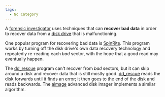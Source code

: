 ```yaml
---
tags:
  - No Category
---
```

A [forensic investigator](forensic_investigator.md) uses
techniques that can **recover bad data** in order to recover data from a
[disk drive](disk_drive.md) that is malfunctioning.

One popular program for recovering bad data is
[SpinRite](spinrite.md). This program works by turning off the
disk drive's own data recovery technology and repeatedly re-reading each
*bad* sector, with the hope that a good read may eventually happen.

The [dd_rescue](dd_rescue.md) program can't recover from *bad*
sectors, but it can skip around a disk and recover data that is still
mostly good. [dd_rescue](dd_rescue.md) reads the disk forwards
until it finds an error; it then goes to the end of the disk and reads
backwards. The [aimage](aimage.md) advanced disk imager
implements a similar algorithm.